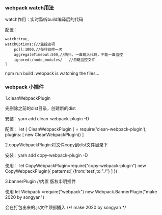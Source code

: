 ### webpack watch用法

watch作用：实时监听build编译后的代码

配置：	

	watch:true,
	watchOptions:{//监控选项
		poll:1000,//每秒监控一次
		aggregateTimeout:500,//防抖，一直输入代码，不能一直监控
		ignored:/node_modules/   //忽略监控文件
	}

npm run build :webpack is watching the files…


### webpack 小插件

1.cleanWebpackPlugin

先删除之前的dist目录，创建新的dist

安装：yarn add clean-webpack-plugin -D

配置：
	let { CleanWebpackPlugin } = require('clean-webpack-plugin');
	plugins: [
		new CleanWebpackPlugin()
	]

2.copyWebpackPlugin:将文件copy到dist文件目录下

安装：yarn add copy-webpack-plugin -D

使用： 
	let CopyWebpackPlugin=require("copy-webpack-plugin")
	new CopyWebpackPlugin({
		patterns:[
			{from:'test',to:"./"}
		]
	})

3.bannerPlugin //内置 版权申明插件

使用
	let Webpack =require("webpack")
	new Webpack.BannerPlugin("make 2020 by songyan")

会在打包出来的.js文件顶部插入 /*! make 2020 by songyan */

